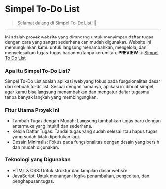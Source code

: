 # Simpel To-Do List
> Selamat datang di Simpel To-Do List! 📝
---
Ini adalah proyek website yang dirancang untuk menyimpan daftar tugas dengan cara yang sangat sederhana dan mudah digunakan. Website ini memungkinkan kamu untuk langsung menambahkan, mengelola, dan menyelesaikan tugas-tugas harianmu tanpa kerumitan.
**PREVIEW ->** [Simpel To Do List](https://samuelvanwilson.github.io/SimpleToDoList/view/page/index.html)

### Apa Itu Simpel To-Do List?
Simpel To-Do List adalah aplikasi web yang fokus pada fungsionalitas dasar dari sebuah to-do list. Sesuai dengan namanya, aplikasi ini dibuat simpel agar kamu bisa langsung menambahkan dan mengatur daftar tugasmu tanpa banyak langkah yang membingungkan.

### Fitur Utama Proyek Ini
- Tambah Tugas dengan Mudah: Langsung tambahkan tugas baru dengan antarmuka yang intuitif dan sederhana.
- Kelola Daftar Tugas: Tandai tugas yang sudah selesai atau hapus tugas yang sudah tidak diperlukan lagi.
- Desain Minimalis: Fokus pada fungsionalitas dengan desain yang bersih dan mudah digunakan.
  
### Teknologi yang Digunakan
- HTML & CSS: Untuk struktur dan tampilan dasar website.
- JavaScript: Untuk menangani logika penambahan, pengeditan, dan penghapusan tugas.
